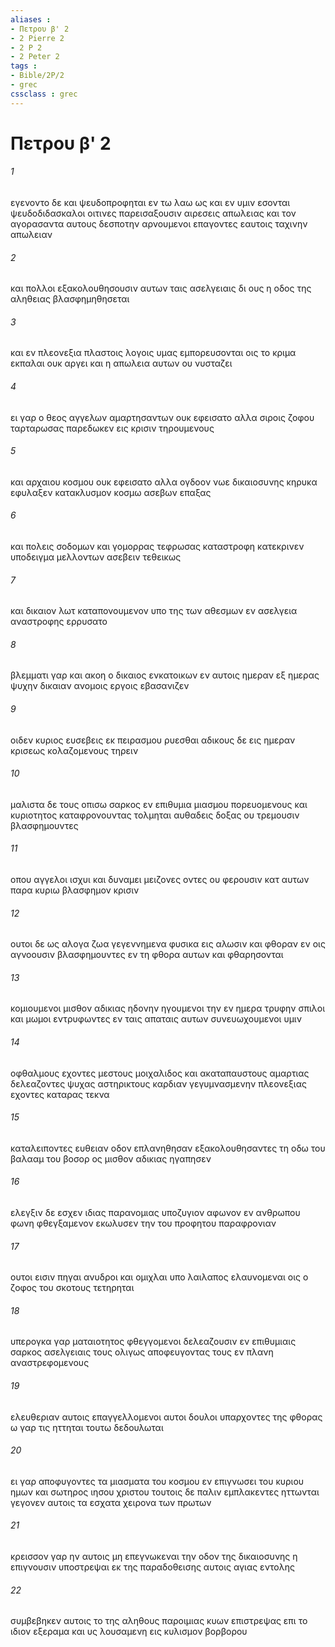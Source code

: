 ```yaml
---
aliases : 
- Πετρου β' 2
- 2 Pierre 2
- 2 P 2
- 2 Peter 2
tags : 
- Bible/2P/2
- grec
cssclass : grec
---
```


# Πετρου β' 2

###### 1
εγενοντο δε και ψευδοπροφηται εν τω λαω ως και εν υμιν εσονται ψευδοδιδασκαλοι οιτινες παρεισαξουσιν αιρεσεις απωλειας και τον αγορασαντα αυτους δεσποτην αρνουμενοι επαγοντες εαυτοις ταχινην απωλειαν
###### 2
και πολλοι εξακολουθησουσιν αυτων ταις ασελγειαις δι ους η οδος της αληθειας βλασφημηθησεται
###### 3
και εν πλεονεξια πλαστοις λογοις υμας εμπορευσονται οις το κριμα εκπαλαι ουκ αργει και η απωλεια αυτων ου νυσταζει
###### 4
ει γαρ ο θεος αγγελων αμαρτησαντων ουκ εφεισατο αλλα σιροις ζοφου ταρταρωσας παρεδωκεν εις κρισιν τηρουμενους
###### 5
και αρχαιου κοσμου ουκ εφεισατο αλλα ογδοον νωε δικαιοσυνης κηρυκα εφυλαξεν κατακλυσμον κοσμω ασεβων επαξας
###### 6
και πολεις σοδομων και γομορρας τεφρωσας καταστροφη κατεκρινεν υποδειγμα μελλοντων ασεβειν τεθεικως
###### 7
και δικαιον λωτ καταπονουμενον υπο της των αθεσμων εν ασελγεια αναστροφης ερρυσατο
###### 8
βλεμματι γαρ και ακοη ο δικαιος ενκατοικων εν αυτοις ημεραν εξ ημερας ψυχην δικαιαν ανομοις εργοις εβασανιζεν
###### 9
οιδεν κυριος ευσεβεις εκ πειρασμου ρυεσθαι αδικους δε εις ημεραν κρισεως κολαζομενους τηρειν
###### 10
μαλιστα δε τους οπισω σαρκος εν επιθυμια μιασμου πορευομενους και κυριοτητος καταφρονουντας τολμηται αυθαδεις δοξας ου τρεμουσιν βλασφημουντες
###### 11
οπου αγγελοι ισχυι και δυναμει μειζονες οντες ου φερουσιν κατ αυτων παρα κυριω βλασφημον κρισιν
###### 12
ουτοι δε ως αλογα ζωα γεγεννημενα φυσικα εις αλωσιν και φθοραν εν οις αγνοουσιν βλασφημουντες εν τη φθορα αυτων και φθαρησονται
###### 13
κομιουμενοι μισθον αδικιας ηδονην ηγουμενοι την εν ημερα τρυφην σπιλοι και μωμοι εντρυφωντες εν ταις απαταις αυτων συνευωχουμενοι υμιν
###### 14
οφθαλμους εχοντες μεστους μοιχαλιδος και ακαταπαυστους αμαρτιας δελεαζοντες ψυχας αστηρικτους καρδιαν γεγυμνασμενην πλεονεξιας εχοντες καταρας τεκνα
###### 15
καταλειποντες ευθειαν οδον επλανηθησαν εξακολουθησαντες τη οδω του βαλααμ του βοσορ ος μισθον αδικιας ηγαπησεν
###### 16
ελεγξιν δε εσχεν ιδιας παρανομιας υποζυγιον αφωνον εν ανθρωπου φωνη φθεγξαμενον εκωλυσεν την του προφητου παραφρονιαν
###### 17
ουτοι εισιν πηγαι ανυδροι και ομιχλαι υπο λαιλαπος ελαυνομεναι οις ο ζοφος του σκοτους τετηρηται
###### 18
υπερογκα γαρ ματαιοτητος φθεγγομενοι δελεαζουσιν εν επιθυμιαις σαρκος ασελγειαις τους ολιγως αποφευγοντας τους εν πλανη αναστρεφομενους
###### 19
ελευθεριαν αυτοις επαγγελλομενοι αυτοι δουλοι υπαρχοντες της φθορας ω γαρ τις ηττηται τουτω δεδουλωται
###### 20
ει γαρ αποφυγοντες τα μιασματα του κοσμου εν επιγνωσει του κυριου ημων και σωτηρος ιησου χριστου τουτοις δε παλιν εμπλακεντες ηττωνται γεγονεν αυτοις τα εσχατα χειρονα των πρωτων
###### 21
κρεισσον γαρ ην αυτοις μη επεγνωκεναι την οδον της δικαιοσυνης η επιγνουσιν υποστρεψαι εκ της παραδοθεισης αυτοις αγιας εντολης
###### 22
συμβεβηκεν αυτοις το της αληθους παροιμιας κυων επιστρεψας επι το ιδιον εξεραμα και υς λουσαμενη εις κυλισμον βορβορου
